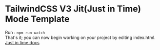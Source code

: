# TailwindCSS V3 Jit(Just in Time) Mode Template 
Run : <code>npm run watch</code> <br>
That's it; you can now begin working on your project by editing index.html. <br>
[Just in time docs](https://tailwindcss.com/docs/upgrade-guide#migrating-to-the-jit-engine)
